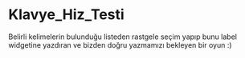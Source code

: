 # Klavye_Hiz_Testi
Belirli kelimelerin bulunduğu listeden rastgele seçim yapıp bunu label widgetine yazdıran ve bizden doğru yazmamızı bekleyen bir oyun :)
